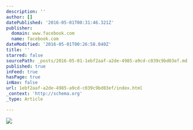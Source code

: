 ```yaml
---
description: ''
author: []
datePublished: '2016-05-01T00:31:46.321Z'
publisher:
  domain: www.facebook.com
  name: facebook.com
dateModified: '2016-05-01T00:26:58.040Z'
title: ''
starred: false
sourcePath: _posts/2016-05-01-1ebf2aaf-a2de-4985-a9cd-c039c9bd03ef.md
published: true
inFeed: true
hasPage: true
inNav: false
url: 1ebf2aaf-a2de-4985-a9cd-c039c9bd03ef/index.html
_context: 'http://schema.org'
_type: Article

---
```

![](https://scontent-mia1-1.xx.fbcdn.net/v/t1.0-0/s480x480/12987222_475987012597978_6875516580021198628_n.jpg?oh=18660f3094f9e0c904a627e055e9914b&oe=579BDA38)